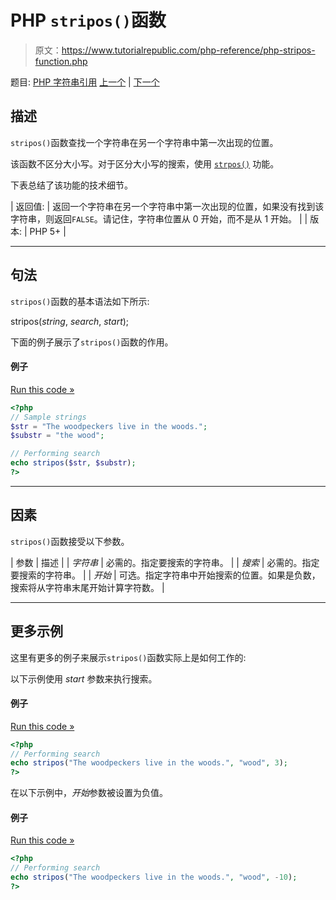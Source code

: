 # PHP `stripos()`函数

> 原文：<https://www.tutorialrepublic.com/php-reference/php-stripos-function.php>

题目: [PHP 字符串引用](php-string-functions.php) [上一个](php-stripslashes-function.php) | [下一个](php-stristr-function.php)

## 描述

`stripos()`函数查找一个字符串在另一个字符串中第一次出现的位置。

该函数不区分大小写。对于区分大小写的搜索，使用 [`strpos()`](php-strpos-function.php) 功能。

下表总结了该功能的技术细节。

| 返回值: | 返回一个字符串在另一个字符串中第一次出现的位置，如果没有找到该字符串，则返回`FALSE`。请记住，字符串位置从 0 开始，而不是从 1 开始。 |
| 版本: | PHP 5+ |

* * *

## 句法

`stripos()`函数的基本语法如下所示:

stripos(*string*, *search*, *start*);

下面的例子展示了`stripos()`函数的作用。

#### 例子

[Run this code »](../codelab.php?topic=php&file=case-insensitive-strpos "Run this code to view the output")

```php
<?php
// Sample strings
$str = "The woodpeckers live in the woods.";
$substr = "the wood";

// Performing search
echo stripos($str, $substr);
?>
```

* * *

## 因素

`stripos()`函数接受以下参数。

| 参数 | 描述 |
| *字符串* | 必需的。指定要搜索的字符串。 |
| *搜索* | 必需的。指定要搜索的字符串。 |
| *开始* | 可选。指定字符串中开始搜索的位置。如果是负数，搜索将从字符串末尾开始计算字符数。 |

* * *

## 更多示例

这里有更多的例子来展示`stripos()`函数实际上是如何工作的:

以下示例使用 *start* 参数来执行搜索。

#### 例子

[Run this code »](../codelab.php?topic=php&file=using-start-parameter-in-stripos "Run this code to view the output")

```php
<?php
// Performing search
echo stripos("The woodpeckers live in the woods.", "wood", 3); 
?>
```

在以下示例中，*开始*参数被设置为负值。

#### 例子

[Run this code »](../codelab.php?topic=php&file=using-negative-start-in-stripos "Run this code to view the output")

```php
<?php
// Performing search
echo stripos("The woodpeckers live in the woods.", "wood", -10);
?>
```